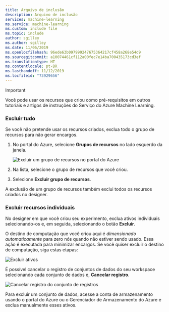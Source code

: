 ```yaml
---
title: Arquivo de inclusão
description: Arquivo de inclusão
services: machine-learning
ms.service: machine-learning
ms.custom: include file
ms.topic: include
author: sgilley
ms.author: sgilley
ms.date: 11/06/2019
ms.openlocfilehash: 96ede63b097999247675364217cf458a268e54d9
ms.sourcegitcommit: a10074461cf112a00fec7e14ba700435173cd3ef
ms.translationtype: HT
ms.contentlocale: pt-BR
ms.lasthandoff: 11/12/2019
ms.locfileid: "73929656"
---
```

>[!IMPORTANT]
>Você pode usar os recursos que criou como pré-requisitos em outros tutoriais e artigos de instruções do Serviço do Azure Machine Learning.

### <a name="delete-everything"></a>Excluir tudo

Se você não pretende usar os recursos criados, exclua todo o grupo de recursos para não gerar encargos.

1. No portal do Azure, selecione **Grupos de recursos** no lado esquerdo da janela.
 
   ![Excluir um grupo de recursos no portal do Azure](./media/aml-ui-cleanup/delete-resources.png)

1. Na lista, selecione o grupo de recursos que você criou.

1. Selecione **Excluir grupo de recursos**.

A exclusão de um grupo de recursos também exclui todos os recursos criados no designer. 

### <a name="delete-individual-assets"></a>Excluir recursos individuais

No designer em que você criou seu experimento, exclua ativos individuais selecionando-os e, em seguida, selecionando o botão **Excluir**.

O destino de computação que você criou aqui é *dimensionado automaticamente* para zero nós quando não estiver sendo usado. Essa ação é executada para minimizar encargos. Se você quiser excluir o destino de computação, siga estas etapas:

![Excluir ativos](./media/aml-ui-cleanup/delete-asset.png)

É possível cancelar o registro de conjuntos de dados do seu workspace selecionando cada conjunto de dados e, **Cancelar registro**.

![Cancelar registro do conjunto de registros](./media/aml-ui-cleanup/unregister-dataset.png)

Para excluir um conjunto de dados, acesse a conta de armazenamento usando o portal do Azure ou o Gerenciador de Armazenamento do Azure e exclua manualmente esses ativos.


